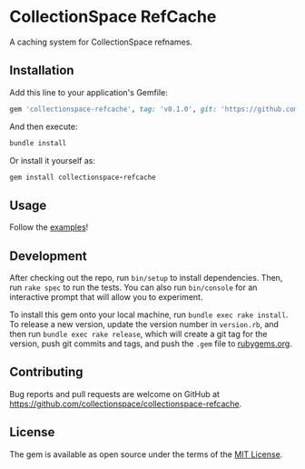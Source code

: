 # CollectionSpace RefCache

A caching system for CollectionSpace refnames.

## Installation

Add this line to your application's Gemfile:

```ruby
gem 'collectionspace-refcache', tag: 'v0.1.0', git: 'https://github.com/collectionspace/collectionspace-refcache.git'
```

And then execute:

```ruby
bundle install
```

Or install it yourself as:

```ruby
gem install collectionspace-refcache
```

## Usage

Follow the [examples](doc/REFCACHE.md)!

## Development

After checking out the repo, run `bin/setup` to install dependencies. Then, run `rake spec` to run the tests. You can also run `bin/console` for an interactive prompt that will allow you to experiment.

To install this gem onto your local machine, run `bundle exec rake install`. To release a new version, update the version number in `version.rb`, and then run `bundle exec rake release`, which will create a git tag for the version, push git commits and tags, and push the `.gem` file to [rubygems.org](https://rubygems.org).

## Contributing

Bug reports and pull requests are welcome on GitHub at https://github.com/collectionspace/collectionspace-refcache.

## License

The gem is available as open source under the terms of the [MIT License](https://opensource.org/licenses/MIT).
